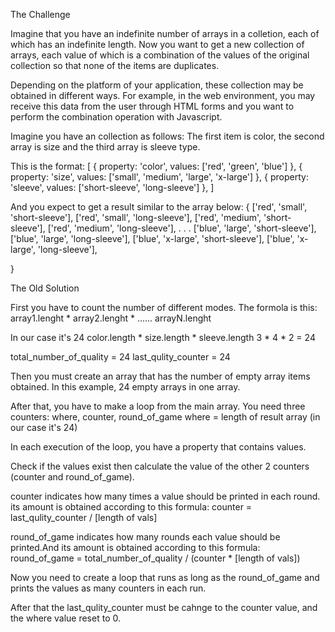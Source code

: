 The Challenge

Imagine that you have an indefinite number of arrays in a colletion, each of which has an indefinite length.
Now you want to get a new collection of arrays, each value of which is a combination of the values of the original collection so that none of the items are duplicates.

Depending on the platform of your application, these collection may be obtained in different ways.
For example, in the web environment, you may receive this data from the user through HTML forms and you want to perform the combination operation with Javascript.

Imagine you have an collection as follows:
The first item is color, the second array is size and the third array is sleeve type.

This is the format:
[
    {
        property: 'color',
        values: ['red', 'green', 'blue']
    },
    {
        property: 'size',
        values: ['small', 'medium', 'large', 'x-large']
    },
    {
        property: 'sleeve',
        values: ['short-sleeve', 'long-sleeve']
    },
]


And you expect to get a result similar to the array below:
{
    ['red', 'small', 'short-sleeve'],
    ['red', 'small', 'long-sleeve'],
    ['red', 'medium', 'short-sleeve'],
    ['red', 'medium', 'long-sleeve'],
    .
    .
    .
    ['blue', 'large', 'short-sleeve'],
    ['blue', 'large', 'long-sleeve'],
    ['blue', 'x-large', 'short-sleeve'],
    ['blue', 'x-large', 'long-sleeve'],

}


The Old Solution

First you have to count the number of different modes.
The formola is this: array1.lenght * array2.lenght * ...... arrayN.lenght

In our case it's 24
color.length * size.length * sleeve.length
      3      *      4      *       2      = 24

total_number_of_quality = 24
last_qulity_counter = 24

Then you must create an array that has the number of empty array items obtained. In this example, 24 empty arrays in one array.

After that, you have to make a loop from the main array.
You need three counters: where, counter, round_of_game
where = length of result array (in our case it's 24)

In each execution of the loop, you have a property that contains values.

Check if the values exist then calculate the value of the other 2 counters (counter and round_of_game).

counter indicates how many times a value should be printed in each round.
its amount is obtained according to this formula:
counter = last_qulity_counter / [length of vals]

round_of_game indicates how many rounds each value should be printed.And its amount is obtained according to this formula:
round_of_game = total_number_of_quality / (counter * [length of vals])

Now you need to create a loop that runs as long as the round_of_game and prints the values as many counters in each run.

After that the last_qulity_counter must be cahnge to the counter value, and the where value reset to 0.






